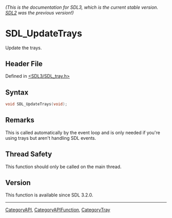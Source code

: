 ###### (This is the documentation for SDL3, which is the current stable version. [SDL2](https://wiki.libsdl.org/SDL2/) was the previous version!)
# SDL_UpdateTrays

Update the trays.

## Header File

Defined in [<SDL3/SDL_tray.h>](https://github.com/libsdl-org/SDL/blob/main/include/SDL3/SDL_tray.h)

## Syntax

```c
void SDL_UpdateTrays(void);
```

## Remarks

This is called automatically by the event loop and is only needed if you're
using trays but aren't handling SDL events.

## Thread Safety

This function should only be called on the main thread.

## Version

This function is available since SDL 3.2.0.

----
[CategoryAPI](CategoryAPI), [CategoryAPIFunction](CategoryAPIFunction), [CategoryTray](CategoryTray)

